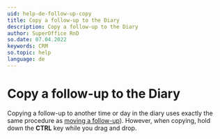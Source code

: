 ```yaml
---
uid: help-de-follow-up-copy
title: Copy a follow-up to the Diary
description: Copy a follow-up to the Diary
author: SuperOffice RnD
so.date: 07.04.2022
keywords: CRM
so.topic: help
language: de
---
```


# Copy a follow-up to the Diary

Copying a follow-up to another time or day in the diary uses exactly the same procedure as [moving a follow-up][1]). However, when copying, hold down the **CTRL** key while you drag and drop.

<!-- Referenced links -->
[1]: move-follow-up.md

<!-- Referenced images -->

